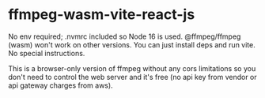 # ffmpeg-wasm-vite-react-js

No env required; .nvmrc included so Node 16 is used. @ffmpeg/ffmpeg (wasm) won't work on other versions. You can just install deps and run vite. No special instructions.

This is a browser-only version of ffmpeg without any cors limitations so you don't need to control the web server and it's free (no api key from vendor or api gateway charges from aws).
